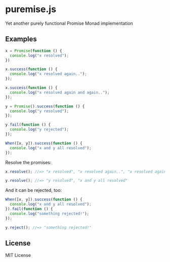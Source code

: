 puremise.js
===========

Yet another purely functional Promise Monad implementation

## Examples

```javascript
x = Promise(function () {
  console.log("x resolved");
})

x.success(function () {
  console.log("x resolved again..");
});

x.success(function () {
  console.log("x resolved again and again..");
});

y = Promise().success(function () {
  console.log("y resolved");
});

y.fail(function () {
  console.log("y rejected");
});

When([x, y]).success(function () {
  console.log("x and y all resolved");
});
```

Resolve the promises:

```javascript
x.resolve(); //=> "x resolved", "x resolved again..", "x resolved again and again.."

y.resolve(); //=> "y resolved", "x and y all resolved"
```

And it can be rejected, too:

```javascript
When([x, y]).success(function () {
  console.log("x and y all resolved");
}).fail(function () {
  console.log("something rejected!");
});

y.reject(); //=> "something rejected!"
```

## License
MIT License
